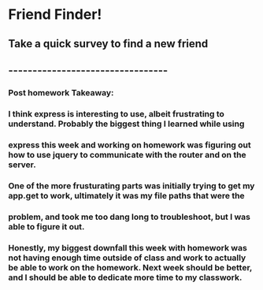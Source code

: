 # Friend Finder!
## Take a quick survey to find a new friend
## ---------------------------------
### Post homework Takeaway:
### I think express is interesting to use, albeit frustrating to understand. Probably the biggest thing I learned while using 
### express this week and working on homework was figuring out how to use jquery to communicate with the router and on the server.

### One of the more frusturating parts was initially trying to get my app.get to work, ultimately it was my file paths that were the 
### problem, and took me too dang long to troubleshoot, but I was able to figure it out. 

### Honestly, my biggest downfall this week with homework was not having enough time outside of class and work to actually be able to work on the homework. Next week should be better, and I should be able to dedicate more time to my classwork. 



